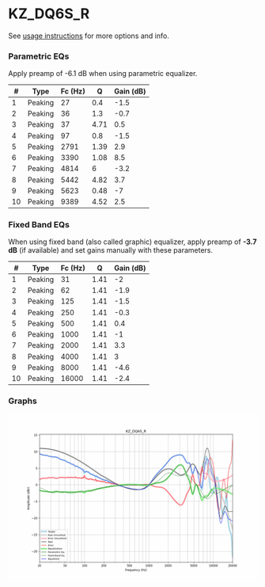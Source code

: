 # KZ_DQ6S_R
See [usage instructions](https://github.com/jaakkopasanen/AutoEq#usage) for more options and info.

### Parametric EQs
Apply preamp of -6.1 dB when using parametric equalizer.

|   # | Type    |   Fc (Hz) |    Q |   Gain (dB) |
|-----|---------|-----------|------|-------------|
|   1 | Peaking |        27 | 0.4  |        -1.5 |
|   2 | Peaking |        36 | 1.3  |        -0.7 |
|   3 | Peaking |        37 | 4.71 |         0.5 |
|   4 | Peaking |        97 | 0.8  |        -1.5 |
|   5 | Peaking |      2791 | 1.39 |         2.9 |
|   6 | Peaking |      3390 | 1.08 |         8.5 |
|   7 | Peaking |      4814 | 6    |        -3.2 |
|   8 | Peaking |      5442 | 4.82 |         3.7 |
|   9 | Peaking |      5623 | 0.48 |        -7   |
|  10 | Peaking |      9389 | 4.52 |         2.5 |

### Fixed Band EQs
When using fixed band (also called graphic) equalizer, apply preamp of **-3.7 dB** (if available) and set gains manually with these parameters.

|   # | Type    |   Fc (Hz) |    Q |   Gain (dB) |
|-----|---------|-----------|------|-------------|
|   1 | Peaking |        31 | 1.41 |        -2   |
|   2 | Peaking |        62 | 1.41 |        -1.9 |
|   3 | Peaking |       125 | 1.41 |        -1.5 |
|   4 | Peaking |       250 | 1.41 |        -0.3 |
|   5 | Peaking |       500 | 1.41 |         0.4 |
|   6 | Peaking |      1000 | 1.41 |        -1   |
|   7 | Peaking |      2000 | 1.41 |         3.3 |
|   8 | Peaking |      4000 | 1.41 |         3   |
|   9 | Peaking |      8000 | 1.41 |        -4.6 |
|  10 | Peaking |     16000 | 1.41 |        -2.4 |

### Graphs
![](./KZ_DQ6S_R.png)

